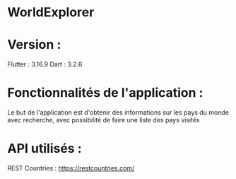 # WorldExplorer

# Version : 
Flutter : 3.16.9
Dart : 3.2.6

# Fonctionnalités de l'application :
Le but de l'application est d'obtenir des informations sur les pays du monde avec recherche, avec possibilité de faire une liste des pays visités

# API utilisés : 
REST Countries : https://restcountries.com/
